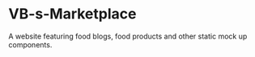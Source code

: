 # VB-s-Marketplace
A website featuring food blogs, food products and other static mock up components.
